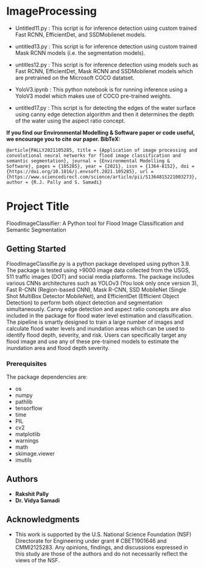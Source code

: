 # ImageProcessing
- Untitled11.py : This script is for inference detection using custom trained Fast RCNN, EfficientDet, and SSDMobilenet models.

- untitled13.py : This script is for inference detection using custom trained Mask RCNN models (i.e. the segmentation models).

- untitles12.py : This script is for inference detection using models such as Fast RCNN, EfficientDet, Mask RCNN and SSDMobilenet models which are pretrained on the Microsoft COCO datatset.

- YoloV3.ipynb : This python notebook is for running inference using a YoloV3 model which makes use of COCO pre-trained weights.  

- untitled17.py : This script is for detecting the edges of the water surface using canny edge detection algorithm and then it determines the depth of the water using the aspect ratio concept. 

**If you find our Environmental Modelling & Software paper or code useful, we encourage you to cite our paper. BibTeX:**

`@article{PALLY2021105285,
title = {Application of image processing and convolutional neural networks for flood image classification and semantic segmentation},
journal = {Environmental Modelling & Software},
pages = {105285},
year = {2021},
issn = {1364-8152},
doi = {https://doi.org/10.1016/j.envsoft.2021.105285},
url = {https://www.sciencedirect.com/science/article/pii/S1364815221003273},author = {R.J. Pally and S. Samadi}`

# Project Title
FloodImageClassifier: A Python tool for Flood Image Classification and Semantic Segmentation


## Getting Started
FloodImageClassifie.py is a python package developed using python 3.9. The package is tested using >9000 image data collected from the USGS, 511 traffic images (DOT) and social media platforms. The package includes various CNNs architectures such as YOLOv3 (You look only once version 3), Fast R-CNN (Region-based CNN), Mask R-CNN, SSD MobileNet (Single Shot MultiBox Detector  MobileNet), and EfficientDet (Efficient Object Detection) to perform both object detection and segmentation simultaneously. Canny edge detection and aspect ratio concepts are also included in the package for flood water level estimation and classification. The pipeline is smartly designed to train a large number of images and calculate flood water levels and inundation areas which can be used to identify flood depth, severity, and risk. Users can specifically target any flood image and use any of these pre-trained models to estimate the inundation area and flood depth severity. 

### Prerequisites 

The package dependencies are:            
*  os
*  numpy
*  pathlib
*  tensorflow
*  time
*  PIL
*  cv2
*  matplotlib
*  warnings
*  math
*  skimage.viewer
*  imutils

## Authors


* **Rakshit Pally** 
* **Dr. Vidya Samadi** 


## Acknowledgments

* This work is supported by the U.S. National Science Foundation (NSF) Directorate for Engineering under grant # CBET1901646 and CMMI2125283. Any opinions, findings, and discussions expressed in this study are those of the authors and do not necessarily reflect the views of the NSF. 

